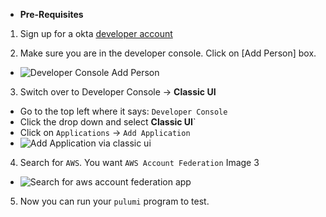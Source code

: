 * **Pre-Requisites**

1.  Sign up for a okta [developer account](https://developer.okta.com/)

2.  Make sure you are in the developer console.  Click on [Add Person] box.

- ![Developer Console Add Person](/images/1__Developer_Console_Add_Person.png)

3. Switch over to Developer Console -> **Classic UI**
- Go to the top left where it says: `Developer Console`
- Click the drop down and select **Classic UI**`
- Click on `Applications` -> `Add Application`
- ![Add Application via classic ui](/images/2___Add_Application_via_classic_UI.png)

4. Search for `AWS`.  You want `AWS Account Federation`  Image 3
- ![Search for aws account federation app](/images/3__Search_for_aws_Account_Federation.png)

5. Now you can run your `pulumi` program to test.